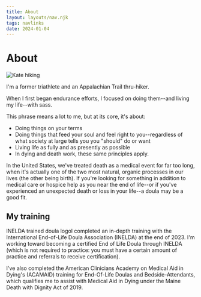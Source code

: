 ```yaml
---
title: About
layout: layouts/nav.njk
tags: navlinks
date: 2024-01-04
---
```

# About

![Kate hiking](/img/kate.jpeg "Kate hiking")

I'm a former triathlete and an Appalachian Trail thru-hiker.

When I first began endurance efforts, I focused on doing them--and living my life--with sass.

This phrase means a lot to me, but at its core, it's about:

- Doing things on your terms
- Doing things that feed your soul and feel right to you--regardless of what society at large tells you you "should" do or want
- Living life as fully and as presently as possible
- In dying and death work, these same principles apply.

In the United States, we've treated death as a medical event for far too long, when it's actually one of the two most natural, organic processes in our lives (the other being birth). If you're looking for something in addition to medical care or hospice help as you near the end of life--or if you've experienced an unexpected death or loss in your life--a doula may be a good fit.

## My training
INELDA trained doula logoI completed an in-depth training with the International End-of-Life Doula Association (INELDA) at the end of 2023.
I'm working toward becoming a certified End of Life Doula through INELDA (which is not required to practice: you must have a certain amount of practice and referrals to receive certification).

I've also completed the American Clinicians Academy on Medical Aid in Dying's (ACAMAID) training for End-Of-Life Doulas and Bedside-Attendants, which qualifies me to assist with Medical Aid in Dying under the Maine Death with Dignity Act of 2019.

